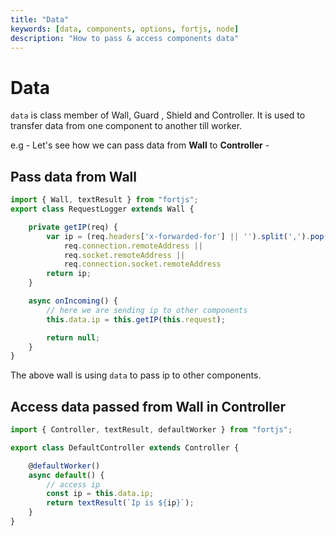 ```yaml
---
title: "Data"
keywords: [data, components, options, fortjs, node]
description: "How to pass & access components data"
---
```


# Data

`data` is class member of Wall, Guard , Shield and Controller. It is used to transfer data from one component to another till worker.

e.g - Let's see how we can pass data from **Wall** to **Controller** - 

## Pass data from Wall

```javascript
import { Wall, textResult } from "fortjs";
export class RequestLogger extends Wall {

    private getIP(req) {
        var ip = (req.headers['x-forwarded-for'] || '').split(',').pop() ||
            req.connection.remoteAddress ||
            req.socket.remoteAddress ||
            req.connection.socket.remoteAddress
        return ip;
    }

    async onIncoming() {
        // here we are sending ip to other components
        this.data.ip = this.getIP(this.request);

        return null;
    }
}
```

The above wall is using `data` to pass ip to other components.

## Access data passed from Wall in Controller

```javascript
import { Controller, textResult, defaultWorker } from "fortjs";

export class DefaultController extends Controller {

    @defaultWorker()
    async default() {
        // access ip 
        const ip = this.data.ip;
        return textResult(`Ip is ${ip}`);
    }
}
```